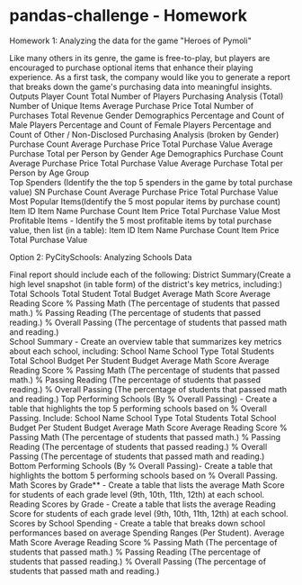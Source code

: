 # pandas-challenge - Homework

Homework 1: Analyzing the data for the game "Heroes of Pymoli"

Like many others in its genre, the game is free-to-play, but players are encouraged to purchase optional items that enhance their playing experience. 
As a first task, the company would like you to generate a report that breaks down the game's purchasing data into meaningful insights.
 Outputs
   Player Count
      Total Number of Players
   Purchasing Analysis (Total)
      Number of Unique Items
      Average Purchase Price
      Total Number of Purchases
      Total Revenue
   Gender Demographics
      Percentage and Count of Male Players
      Percentage and Count of Female Players
      Percentage and Count of Other / Non-Disclosed
   Purchasing Analysis (broken by Gender)
      Purchase Count
      Average Purchase Price
      Total Purchase Value
      Average Purchase Total per Person by Gender
   Age Demographics
      Purchase Count
      Average Purchase Price
      Total Purchase Value
      Average Purchase Total per Person by Age Group  
   Top Spenders (Identify the the top 5 spenders in the game by total purchase value)
      SN
      Purchase Count
      Average Purchase Price
      Total Purchase Value
   Most Popular Items(Identify the 5 most popular items by purchase count)
      Item ID
      Item Name
      Purchase Count
      Item Price
      Total Purchase Value
   Most Profitable Items - Identify the 5 most profitable items by total purchase value, then list (in a table):
      Item ID
      Item Name
      Purchase Count
      Item Price
      Total Purchase Value

Option 2: PyCitySchools: Analyzing Schools Data

 Final report should include each of the following:
   District Summary(Create a high level snapshot (in table form) of the district's key metrics, including:)
      Total Schools
      Total Student
      Total Budget
      Average Math Score
      Average Reading Score
      % Passing Math (The percentage of students that passed math.)
      % Passing Reading (The percentage of students that passed reading.)
      % Overall Passing (The percentage of students that passed math and reading.)     
   School Summary - Create an overview table that summarizes key metrics about each school, including:
      School Name
      School Type
      Total Students
      Total School Budget
      Per Student Budget
      Average Math Score
   Average Reading Score
      % Passing Math (The percentage of students that passed math.)
      % Passing Reading (The percentage of students that passed reading.)
      % Overall Passing (The percentage of students that passed math and reading.)
   Top Performing Schools (By % Overall Passing) - Create a table that highlights the top 5 performing schools based on % Overall Passing. Include:
	School Name
	School Type
	Total Students
	Total School Budget
	Per Student Budget
	Average Math Score
	Average Reading Score
	% Passing Math (The percentage of students that passed math.)
	% Passing Reading (The percentage of students that passed reading.)
	% Overall Passing (The percentage of students that passed math and reading.)
    Bottom Performing Schools (By % Overall Passing)- Create a table that highlights the bottom 5 performing schools based on % Overall Passing. 
    Math Scores by Grade** - Create a table that lists the average Math Score for students of each grade level (9th, 10th, 11th, 12th) at each school.
    Reading Scores by Grade - Create a table that lists the average Reading Score for students of each grade level (9th, 10th, 11th, 12th) at each school.
    Scores by School Spending - Create a table that breaks down school performances based on average Spending Ranges (Per Student).
       Average Math Score
       Average Reading Score
       % Passing Math (The percentage of students that passed math.)
       % Passing Reading (The percentage of students that passed reading.)
       % Overall Passing (The percentage of students that passed math and reading.)